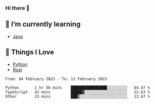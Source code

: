 ### Hi there 👋
<!-- ## About Me -->

## 🌱 I’m currently learning
- [Java](https://www.java.com/)

## 🥰 Things I Love
- [Python](https://www.python.org/) 
- [Rust](https://www.rust-lang.org/)

<!--START_SECTION:waka-->

```text
From: 04 February 2023 - To: 11 February 2023

Python       1 hr 58 mins    ████████████████░░░░░░░░░   64.47 %
TypeScript   41 mins         █████▓░░░░░░░░░░░░░░░░░░░   22.63 %
Other        23 mins         ███▒░░░░░░░░░░░░░░░░░░░░░   12.67 %
```

<!--END_SECTION:waka-->

<!--
**CharlesC03/CharlesC03** is a ✨ _special_ ✨ repository because its `README.md` (this file) appears on your GitHub profile.

Here are some ideas to get you started:

- 🔭 I’m currently working on ...
- 🌱 I’m currently learning ...
- 👯 I’m looking to collaborate on ...
- 🤔 I’m looking for help with ...
- 💬 Ask me about ...
- 📫 How to reach me: ...
- 😄 Pronouns: ...
- ⚡ Fun fact: ...
-->
